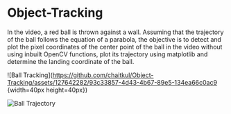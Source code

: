 # Object-Tracking

In the video, a red ball is thrown against a wall. Assuming that the trajectory of the ball follows the equation of a parabola, the objective is to detect and plot the pixel coordinates of the center point of the ball in the video without using inbuilt OpenCV functions, plot its trajectory using matplotlib and determine the landing coordinate of the ball.

![Ball Tracking](https://github.com/chaitkul/Object-Tracking/assets/127642282/93c33857-4d43-4b67-89e5-134ea66c0ac9 {width=40px height=40px})


![Ball Trajectory](https://github.com/chaitkul/Object-Tracking/assets/127642282/3b49c7c3-e9a8-4491-a2db-2a5f7113ebd1)
